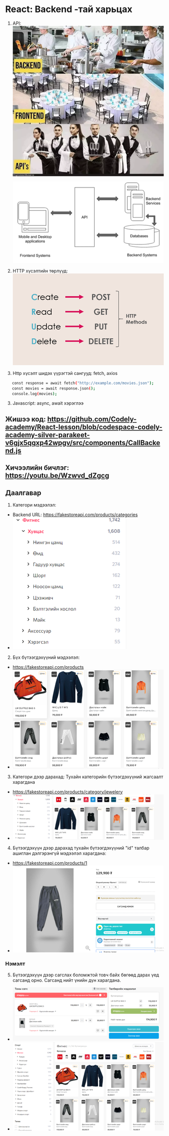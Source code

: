 # React: Backend -тай харьцах

1. API:
   ![Alt text](image-7.png)

   ![Alt text](image-9.png)

2. HTTP хүсэлтийн төрлүүд:
   ![Alt text](image-8.png)
3. Http хүсэлт шидэх үүрэгтэй сангууд: fetch, axios

```sh
   const response = await fetch("http://example.com/movies.json");
   const movies = await response.json();
   console.log(movies);
```

3. Javascript: async, await хэрэглээ

## Жишээ код: https://github.com/Codely-academy/React-lesson/blob/codespace-codely-academy-silver-parakeet-v6gjx5qqxp42wpgv/src/components/CallBackend.js

## Хичээлийн бичлэг: https://youtu.be/Wzwvd_dZgcg

## Даалгавар

1. Категори мэдээлэл:

- Backend URL: https://fakestoreapi.com/products/categories
- ![Alt text](image.png)

2. Бүх бүтээгдэхүүний мэдээлэл:

- https://fakestoreapi.com/products
- ![Alt text](image-4.png)

3. Категори дээр дарахад: Тухайн категорийн бүтээгдэхүүний жагсаалт харагдана

- https://fakestoreapi.com/products/category/jewelery
- ![Alt text](image-5.png)

4. Бүтээгдэхүүн дээр дарахад тухайн бүтээгдэхүүний "id" талбар ашиглан дэлгэрэнгүй мэдээлэл харагдана:

- https://fakestoreapi.com/products/1
- ![Alt text](image-2.png)

### Нэмэлт

5. Бүтээгдэхүүн дээр сагслах боломжтой товч байх бөгөөд дарах үед сагсанд орно. Сагсанд нийт үнийн дүн харагдана.

- ![Alt text](image-6.png)
- ![Alt text](image-1.png)
